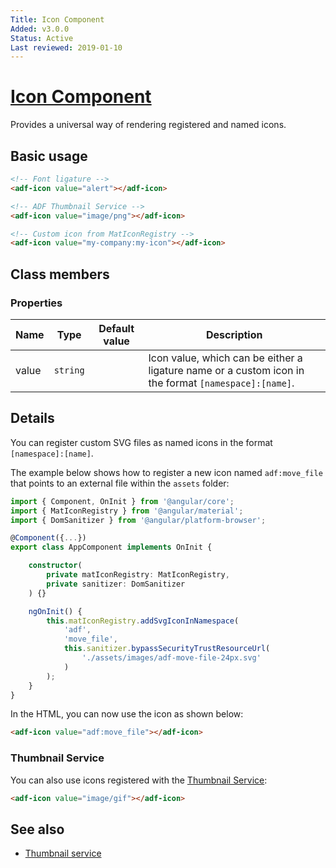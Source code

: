 ```yaml
---
Title: Icon Component
Added: v3.0.0
Status: Active
Last reviewed: 2019-01-10
---
```


# [Icon Component](../../core/icon/icon.component.ts "Defined in icon.component.ts")

Provides a universal way of rendering registered and named icons.

## Basic usage

```html
<!-- Font ligature -->
<adf-icon value="alert"></adf-icon>

<!-- ADF Thumbnail Service -->
<adf-icon value="image/png"></adf-icon>

<!-- Custom icon from MatIconRegistry -->
<adf-icon value="my-company:my-icon"></adf-icon>
```

## Class members

### Properties

| Name | Type | Default value | Description |
| ---- | ---- | ------------- | ----------- |
| value | `string` |  | Icon value, which can be either a ligature name or a custom icon in the format `[namespace]:[name]`. |

## Details

You can register custom SVG files as named icons in the format `[namespace]:[name]`.

The example below shows how to register a new icon named `adf:move_file`
that points to an external file within the `assets` folder:

```ts
import { Component, OnInit } from '@angular/core';
import { MatIconRegistry } from '@angular/material';
import { DomSanitizer } from '@angular/platform-browser';

@Component({...})
export class AppComponent implements OnInit {

    constructor(
        private matIconRegistry: MatIconRegistry,
        private sanitizer: DomSanitizer
    ) {}

    ngOnInit() {
        this.matIconRegistry.addSvgIconInNamespace(
            'adf',
            'move_file',
            this.sanitizer.bypassSecurityTrustResourceUrl(
                './assets/images/adf-move-file-24px.svg'
            )
        );
    }
}
```

In the HTML, you can now use the icon as shown below:

```html
<adf-icon value="adf:move_file"></adf-icon>
```

### Thumbnail Service

You can also use icons registered with the [Thumbnail Service](thumbnail.service.md):

```html
<adf-icon value="image/gif"></adf-icon>
```

## See also

-   [Thumbnail service](../core/thumbnail.service.md)
